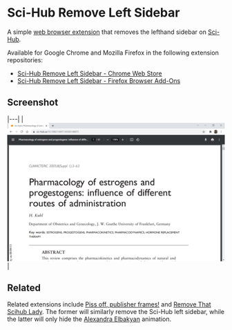 # Sci-Hub Remove Left Sidebar

A simple [web browser extension](https://en.wikipedia.org/wiki/Browser_extension) that removes the lefthand sidebar on [Sci-Hub](https://en.wikipedia.org/wiki/Sci-Hub).

Available for Google Chrome and Mozilla Firefox in the following extension repositories:

* [Sci-Hub Remove Left Sidebar - Chrome Web Store](https://chrome.google.com/webstore/detail/sci-hub-remove-left-sideb/liblfcncoojbllpjdfkegomonllpemnl)
* [Sci-Hub Remove Left Sidebar - Firefox Browser Add-Ons](https://addons.mozilla.org/en-US/firefox/addon/sci-hub-remove-left-sidebar/)

## Screenshot

|---|
| ![](screenie.png) |

## Related

Related extensions include [Piss off, publisher frames!](https://chrome.google.com/webstore/detail/piss-off-publisher-frames/ffmffcaeblfpligkklopofadiemkelld) and [Remove That Scihub Lady](https://chrome.google.com/webstore/detail/remove-that-scihub-lady/dcfcfhinhhaeaeichkdaanmccijhcgaf). The former will similarly remove the Sci-Hub left sidebar, while the latter will only hide the [Alexandra Elbakyan](https://en.wikipedia.org/wiki/Alexandra_Elbakyan) animation.